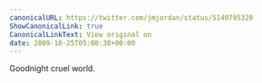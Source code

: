 ```yaml
---
canonicalURL: https://twitter.com/jmjordan/status/5140795320
ShowCanonicalLink: true
CanonicalLinkText: View original on
date: 2009-10-25T05:08:38+00:00
---
```

Goodnight cruel world.